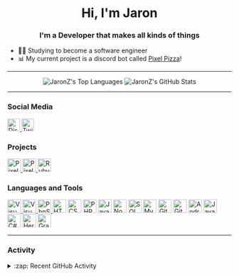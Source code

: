 <h1 align="center">Hi, I'm Jaron</h1>
<h3 align="center">I'm a Developer that makes all kinds of things</h3>

- 👨‍🎓 Studying to become a software engineer
- 📊 My current project is a discord bot called <a href="https://github.com/JAndTTechnic/PixelPizza-js2">Pixel Pizza</a>!

<hr>

<p align="center">
  <picture>
    <source
      srcset="https://github-readme-stats.vercel.app/api/top-langs/?username=JaronZ&hide=java&theme=dracula"
      media="(prefers-color-scheme: dark)"
    />
    <source
      srcset="https://github-readme-stats.vercel.app/api/top-langs/?username=JaronZ&hide=java"
      media="(prefers-color-scheme: light), (prefers-color-scheme: no-preference)"
    />
    <img src="https://github-readme-stats.vercel.app/api/top-langs/?username=JaronZ&hide=java" alt="JaronZ's Top Languages" />
  </picture>
  <picture>
    <source
      srcset="https://github-readme-stats.vercel.app/api?username=JaronZ&show_icons=true&theme=dracula"
      media="(prefers-color-scheme: dark)"
    />
    <source
      srcset="https://github-readme-stats.vercel.app/api?username=JaronZ&show_icons=true"
      media="(prefers-color-scheme: light), (prefers-color-scheme: no-preference)"
    />
    <img src="https://github-readme-stats.vercel.app/api?username=JaronZ&show_icons=true" alt="JaronZ's GitHub Stats" />
  </picture>
</p>

<hr>

<h3 align="left">Social Media</h3>
<p align="left">
  <a href="https://discord.com/invite/MzbsFPe">
    <img title="Discord Server" alt="Discord Server" width="28px" src="https://cdn.jsdelivr.net/npm/simple-icons@3.12.1/icons/discord.svg">
  </a>
  <a href="https://www.twitch.tv/jaronlinez">
    <img title="Twitch" alt="Twitch" width="28px" src="https://cdn.jsdelivr.net/npm/simple-icons@3.12.1/icons/twitch.svg">
  </a>
</p>

<h3 align="left">Projects</h3>
<p align="left">
  <a href="https://github.com/JAndTTechnic/PixelPizza-js2">
    <img title="Pixel Pizza 2" alt="Pixel Pizza 2 Project" width="30px" src="https://user-images.githubusercontent.com/60853956/114001630-65f68500-985c-11eb-9157-4aabbe0b326a.png">
  </a>
  <a href="https://github.com/JAndTTechnic/PixelPizza-js2/tree/canary">
    <img title="Pixel Pizza 2 Canary" alt="Pixel Pizza 2 Canary Project" width="30px" src="https://user-images.githubusercontent.com/60853956/114001852-9dfdc800-985c-11eb-8112-8020bbfa36da.png">
  </a>
  <a href="https://github.com/jaronetje/ruby-fun">
    <img title="Ruby Fun" alt="Ruby Fun Minecraft Mod" width="30px" src="https://user-images.githubusercontent.com/60853956/98449256-56023a00-2132-11eb-9945-04c18516f21b.png">
  </a>
</p>

<h3 align="left">Languages and Tools</h3>
<p align="left">
  <!-- IDEs -->
  <a href="https://code.visualstudio.com/">
    <img title="Visual Studio Code" alt="Visual Studio Code" width="30px" src="https://cdn.jsdelivr.net/gh/devicons/devicon/icons/vscode/vscode-original.svg">
  </a>
  <a href="https://visualstudio.microsoft.com/vs/">
    <img title="Visual Studio 2022" alt="Visual Studio" width="30px" src="https://cdn.jsdelivr.net/gh/devicons/devicon/icons/visualstudio/visualstudio-plain.svg">
  </a>
  <a href="https://www.jetbrains.com/phpstorm/">
    <img title="PhpStorm" alt="PhpStorm" width="30px" src="https://cdn.jsdelivr.net/gh/devicons/devicon/icons/phpstorm/phpstorm-original.svg">
  </a>
  
<img title="HTML" alt="HTML5" width="30px" src="https://cdn.jsdelivr.net/gh/devicons/devicon/icons/html5/html5-original.svg">
<img title="CSS" alt="CSS3" width="30px" src="https://cdn.jsdelivr.net/gh/devicons/devicon/icons/css3/css3-original.svg">
<img title="PHP" alt="PHP" width="30px" src="https://cdn.jsdelivr.net/gh/devicons/devicon/icons/php/php-original.svg">
<img title="JavaScript" alt="JavaScript" width="30px" src="https://cdn.jsdelivr.net/gh/devicons/devicon/icons/javascript/javascript-original.svg">
<img title="NodeJS" alt="Node.js" width="30px" src="https://cdn.jsdelivr.net/gh/devicons/devicon/icons/nodejs/nodejs-original.svg">

<img title="SQL Server" alt="SQL Server" width="30px" src="https://cdn.jsdelivr.net/gh/devicons/devicon/icons/microsoftsqlserver/microsoftsqlserver-plain.svg">
<img title="MySQL" alt="MySQL" width="30px" src="https://cdn.jsdelivr.net/gh/devicons/devicon/icons/mysql/mysql-original.svg">

<img title="Github" alt="Github" width="30px" src="https://cdn.jsdelivr.net/gh/devicons/devicon/icons/github/github-original.svg">
<img title="Git" alt="Git" width="30px" src="https://cdn.jsdelivr.net/gh/devicons/devicon/icons/git/git-original.svg">

<img title="Android" alt="Android" width="30px" src="https://cdn.jsdelivr.net/gh/devicons/devicon/icons/android/android-original.svg">

<img title="Java" alt="Java" width="30px" src="https://cdn.jsdelivr.net/gh/devicons/devicon/icons/java/java-original.svg">
<img title="C Sharp" alt="C#" width="30px" src="https://cdn.jsdelivr.net/gh/devicons/devicon/icons/csharp/csharp-original.svg">

<img title="Heroku" alt="Heroku" width="30px" src="https://cdn.jsdelivr.net/gh/devicons/devicon/icons/heroku/heroku-original.svg">

<img title="Gradle" alt="Gradle" width="30px" src="https://cdn.jsdelivr.net/gh/devicons/devicon/icons/gradle/gradle-plain.svg">
<p>

<hr>

<h3 align="left">Activity</h3>
<details>
  <summary>:zap: Recent GitHub Activity</summary>

<!--START_SECTION:activity-->
1. 🎉 Merged PR [#40](https://github.com/PixelPizza/ServerBot/pull/40) in [PixelPizza/ServerBot](https://github.com/PixelPizza/ServerBot)
2. 🎉 Merged PR [#7](https://github.com/PixelPizza/.github/pull/7) in [PixelPizza/.github](https://github.com/PixelPizza/.github)
3. 💪 Opened PR [#309](https://github.com/PixelPizza/OurTube/pull/309) in [PixelPizza/OurTube](https://github.com/PixelPizza/OurTube)
4. 🎉 Merged PR [#307](https://github.com/PixelPizza/OurTube/pull/307) in [PixelPizza/OurTube](https://github.com/PixelPizza/OurTube)
5. 🎉 Merged PR [#308](https://github.com/PixelPizza/OurTube/pull/308) in [PixelPizza/OurTube](https://github.com/PixelPizza/OurTube)
<!--END_SECTION:activity-->

</details>

